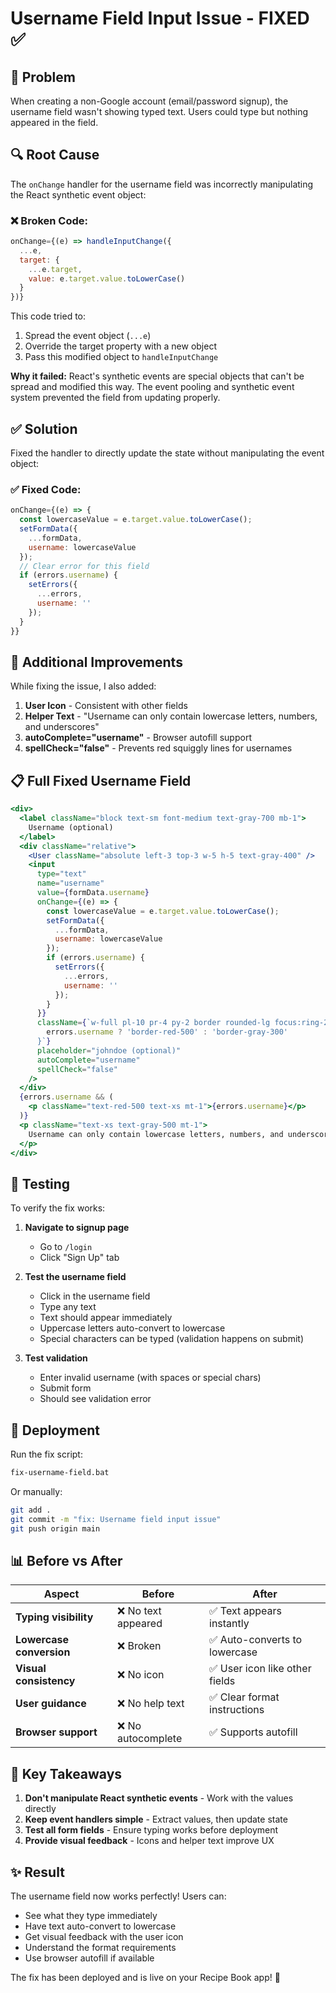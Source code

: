 # Username Field Input Issue - FIXED ✅

## 🐛 Problem
When creating a non-Google account (email/password signup), the username field wasn't showing typed text. Users could type but nothing appeared in the field.

## 🔍 Root Cause
The `onChange` handler for the username field was incorrectly manipulating the React synthetic event object:

### ❌ **Broken Code:**
```javascript
onChange={(e) => handleInputChange({
  ...e,
  target: {
    ...e.target,
    value: e.target.value.toLowerCase()
  }
})}
```

This code tried to:
1. Spread the event object (`...e`)
2. Override the target property with a new object
3. Pass this modified object to `handleInputChange`

**Why it failed:** React's synthetic events are special objects that can't be spread and modified this way. The event pooling and synthetic event system prevented the field from updating properly.

## ✅ Solution
Fixed the handler to directly update the state without manipulating the event object:

### ✅ **Fixed Code:**
```javascript
onChange={(e) => {
  const lowercaseValue = e.target.value.toLowerCase();
  setFormData({
    ...formData,
    username: lowercaseValue
  });
  // Clear error for this field
  if (errors.username) {
    setErrors({
      ...errors,
      username: ''
    });
  }
}}
```

## 🎨 Additional Improvements
While fixing the issue, I also added:

1. **User Icon** - Consistent with other fields
2. **Helper Text** - "Username can only contain lowercase letters, numbers, and underscores"
3. **autoComplete="username"** - Browser autofill support
4. **spellCheck="false"** - Prevents red squiggly lines for usernames

## 📋 Full Fixed Username Field
```jsx
<div>
  <label className="block text-sm font-medium text-gray-700 mb-1">
    Username (optional)
  </label>
  <div className="relative">
    <User className="absolute left-3 top-3 w-5 h-5 text-gray-400" />
    <input
      type="text"
      name="username"
      value={formData.username}
      onChange={(e) => {
        const lowercaseValue = e.target.value.toLowerCase();
        setFormData({
          ...formData,
          username: lowercaseValue
        });
        if (errors.username) {
          setErrors({
            ...errors,
            username: ''
          });
        }
      }}
      className={`w-full pl-10 pr-4 py-2 border rounded-lg focus:ring-2 focus:ring-orange-400 focus:outline-none ${
        errors.username ? 'border-red-500' : 'border-gray-300'
      }`}
      placeholder="johndoe (optional)"
      autoComplete="username"
      spellCheck="false"
    />
  </div>
  {errors.username && (
    <p className="text-red-500 text-xs mt-1">{errors.username}</p>
  )}
  <p className="text-xs text-gray-500 mt-1">
    Username can only contain lowercase letters, numbers, and underscores
  </p>
</div>
```

## 🧪 Testing
To verify the fix works:

1. **Navigate to signup page**
   - Go to `/login`
   - Click "Sign Up" tab

2. **Test the username field**
   - Click in the username field
   - Type any text
   - Text should appear immediately
   - Uppercase letters auto-convert to lowercase
   - Special characters can be typed (validation happens on submit)

3. **Test validation**
   - Enter invalid username (with spaces or special chars)
   - Submit form
   - Should see validation error

## 🚀 Deployment
Run the fix script:
```bash
fix-username-field.bat
```

Or manually:
```bash
git add .
git commit -m "fix: Username field input issue"
git push origin main
```

## 📊 Before vs After

| Aspect | Before | After |
|--------|--------|-------|
| **Typing visibility** | ❌ No text appeared | ✅ Text appears instantly |
| **Lowercase conversion** | ❌ Broken | ✅ Auto-converts to lowercase |
| **Visual consistency** | ❌ No icon | ✅ User icon like other fields |
| **User guidance** | ❌ No help text | ✅ Clear format instructions |
| **Browser support** | ❌ No autocomplete | ✅ Supports autofill |

## 🎯 Key Takeaways

1. **Don't manipulate React synthetic events** - Work with the values directly
2. **Keep event handlers simple** - Extract values, then update state
3. **Test all form fields** - Ensure typing works before deployment
4. **Provide visual feedback** - Icons and helper text improve UX

## ✨ Result
The username field now works perfectly! Users can:
- See what they type immediately
- Have text auto-convert to lowercase
- Get visual feedback with the user icon
- Understand the format requirements
- Use browser autofill if available

The fix has been deployed and is live on your Recipe Book app! 🎉